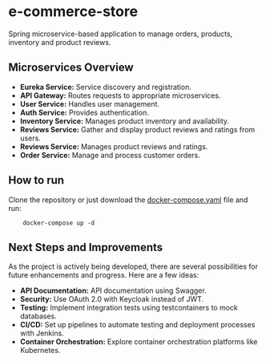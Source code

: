 # e-commerce-store

Spring microservice-based application to manage orders, products, inventory and product reviews.

## Microservices Overview

- **Eureka Service:** Service discovery and registration.
- **API Gateway:** Routes requests to appropriate microservices.
- **User Service:** Handles user management.
- **Auth Service:** Provides authentication.
- **Inventory Service:** Manages product inventory and availability.
- **Reviews Service:** Gather and display product reviews and ratings from users.
- **Reviews Service:** Manages product reviews and ratings.
- **Order Service:** Manage and process customer orders.

## How to run

Clone the repository or just download
the [docker-compose.yaml](https://github.com/micaellobo/e-commerce-store/raw/master/docker-compose.yaml) file
and run:

        docker-compose up -d

## Next Steps and Improvements

As the project is actively being developed, there are several possibilities for future enhancements and progress. Here
are a few ideas:

- **API Documentation:** API documentation using Swagger.
- **Security:** Use OAuth 2.0 with Keycloak instead of JWT.
- **Testing:** Implement integration tests using testcontainers to mock databases.
- **CI/CD:** Set up pipelines to automate testing and deployment processes with Jenkins.
- **Container Orchestration:** Explore container orchestration platforms like Kubernetes.
